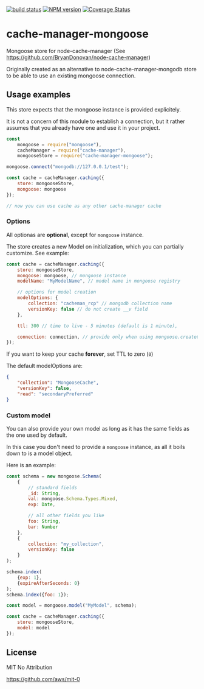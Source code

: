 [![build status](https://api.travis-ci.org/disjunction/node-cache-manager-mongoose.png)](https://travis-ci.org/disjunction/node-cache-manager-mongoose) [![NPM version](https://badge.fury.io/js/cache-manager-mongoose.png)](http://badge.fury.io/js/cache-manager-mongoose) [![Coverage Status](https://coveralls.io/repos/github/disjunction/node-cache-manager-mongoose/badge.svg?branch=master)](https://coveralls.io/github/disjunction/node-cache-manager-mongoose?branch=master)

# cache-manager-mongoose

Mongoose store for node-cache-manager (See https://github.com/BryanDonovan/node-cache-manager)

Originally created as an alternative to node-cache-manager-mongodb store
to be able to use an existing mongoose connection.


## Usage examples

This store expects that the mongoose instance is provided explicitely.

It is not a concern of this module to establish a connection,
but it rather assumes that you already have one and use it in your project.


```javascript
const
    mongoose = require("mongoose"),
    cacheManager = require("cache-manager"),
    mongooseStore = require("cache-manager-mongoose");

mongoose.connect("mongodb://127.0.0.1/test");

const cache = cacheManager.caching({
    store: mongooseStore,
    mongoose: mongoose
});

// now you can use cache as any other cache-manager cache

```

### Options

All optionas are **optional**, except for `mongoose` instance.

The store creates a new Model on initialization, which you can partially customize. See example:

```javascript
const cache = cacheManager.caching({
    store: mongooseStore,
    mongoose: mongoose, // mongoose instance
    modelName: "MyModelName", // model name in mongoose registry

    // options for model creation
    modelOptions: {
        collection: "cacheman_rcp" // mongodb collection name
        versionKey: false // do not create __v field
    },

    ttl: 300 // time to live - 5 minutes (default is 1 minute),

    connection: connection, // provide only when using mongoose.createConnection()
});
```

If you want to keep your cache **forever**, set TTL to zero (`0`)

The default modelOptions are:
```json
{
    "collection": "MongooseCache",
    "versionKey": false,
    "read": "secondaryPreferred"
}
```

### Custom model

You can also provide your own model as long as it has the same
fields as the one used by default.

In this case you don't need to provide a `mongoose` instance,
as all it boils down to is a model object.

Here is an example:

```javascript
const schema = new mongoose.Schema(
    {
        // standard fields
        _id: String,
        val: mongoose.Schema.Types.Mixed,
        exp: Date,

        // all other fields you like
        foo: String,
        bar: Number
    },
    {
        collection: "my_collection",
        versionKey: false
    }
);

schema.index(
    {exp: 1},
    {expireAfterSeconds: 0}
);
schema.index({foo: 1});

const model = mongoose.model("MyModel", schema);

const cache = cacheManager.caching({
    store: mongooseStore,
    model: model
});
```

## License

MIT No Attribution

https://github.com/aws/mit-0
